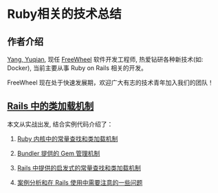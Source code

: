 # Ruby相关的技术总结

## 作者介绍

[Yang, Yuqian]((http://blog.csdn.net/boscoyounglovely)), 现任 [FreeWheel](http://baike.baidu.com/link?url=CMQTQA8N-eBfrsn5dmazsIFN2KP4PzTV_0lqLYheJzpgvyOHxmdxeARr6nIQa1ZGiFDDhjsTBNSFgRUsz-Rseq) 软件开发工程师, 热爱钻研各种新技术(如: Docker), 当前主要从事 Ruby on Rails 相关的开发。

FreeWheel 现在处于快速发展期，欢迎广大有志的技术青年加入我们的团队！


## [Rails 中的类加载机制](https://github.com/yangyuqian/ruby-articles/blob/master/RAILS-CLASS-LOADER.md)

本文从实战出发, 结合实例代码介绍了：

1. [Ruby 内核中的常量查找和类加载机制](https://github.com/yangyuqian/ruby-articles/blob/master/RUBY-KERNEL-CLASS-LOADER.md)

2. [Bundler 提供的 Gem 管理机制](https://github.com/yangyuqian/ruby-articles/blob/master/BUNDLER.md)

3. [Rails 中提供的启发式的常量查找和类加载机制](https://github.com/yangyuqian/ruby-articles/blob/master/RAILS-CLASS-LOADER.md#activesupport-中的常量查找算法)

4. [案例分析和在 Rails 使用中需要注意的一些问题](https://github.com/yangyuqian/ruby-articles/blob/master/RAILS-CLASS-LOADER.md#常见误区)



